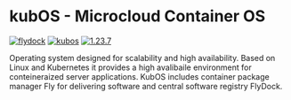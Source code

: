 # kubOS - Microcloud Container OS

[![flydock](https://img.shields.io/badge/group-flydock-2FEBE1)](#) [![kubos](https://img.shields.io/badge/application-kubos-lightgreen)](#) [![1.23.7](https://img.shields.io/badge/version-1.23.7-00FFFF)](#)

Operating system designed for scalability and high availability.
Based on Linux and Kubernetes it provides a high avalibaile environment for conteineraized server applications.
KubOS includes container package manager Fly for delivering software and central software registry FlyDock.
